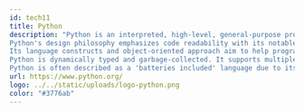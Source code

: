 ```yaml
---
id: tech11
title: Python
description: "Python is an interpreted, high-level, general-purpose programming language.
Python's design philosophy emphasizes code readability with its notable use of significant whitespace.
Its language constructs and object-oriented approach aim to help programmers write clear, logical code for small and large-scale projects.
Python is dynamically typed and garbage-collected. It supports multiple programming paradigms, including structured (particularly, procedural), object-oriented, and functional programming.
Python is often described as a 'batteries included' language due to its comprehensive standard library."
url: https://www.python.org/
logo: ../../static/uploads/logo-python.png
color: "#3776ab"
---
```

